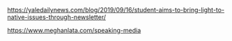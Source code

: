 https://yaledailynews.com/blog/2019/09/16/student-aims-to-bring-light-to-native-issues-through-newsletter/


https://www.meghanlata.com/speaking-media
